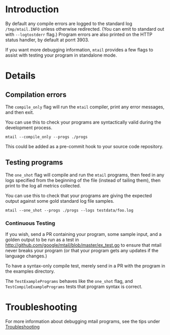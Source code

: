 # Introduction

By default any compile errors are logged to the standard log `/tmp/mtail.INFO`
unless otherwise redirected.  (You can emit to standard out with
`--logtostderr` flag.)  Program errors are also printed on the HTTP status
handler, by default at porrt 3903.

If you want more debugging information, `mtail` provides a few flags to assist with testing your program in standalone mode.

# Details

## Compilation errors

The `compile_only` flag will run the `mtail` compiler, print any error messages, and then exit.

You can use this to check your programs are syntactically valid during the development process.

```
mtail --compile_only --progs ./progs
```

This could be added as a pre-commit hook to your source code repository.

## Testing programs

The `one_shot` flag will compile and run the `mtail` programs, then feed in any
logs specified from the beginning of the file (instead of tailing them), then
print to the log all metrics collected.

You can use this to check that your programs are giving the expected output
against some gold standard log file samples.

```
mtail --one_shot --progs ./progs --logs testdata/foo.log
```

### Continuous Testing

If you wish, send a PR containing your program, some sample input, and a golden
output to be run as a test in
http://github.com/google/mtail/blob/master/ex_test.go to ensure that mtail
never breaks your program (or that your program gets any updates if the
language changes.)

To have a syntax-only compile test, merely send in a PR with the program in the
examples directory.

The `TestExamplePrograms` behaves like the `one_shot` flag, and
`TestCompileExamplePrograms` tests that program syntax is correct.

# Troubleshooting

For more information about debugging mtail programs, see the tips under [Troubleshooting](Troubleshooting.md)
